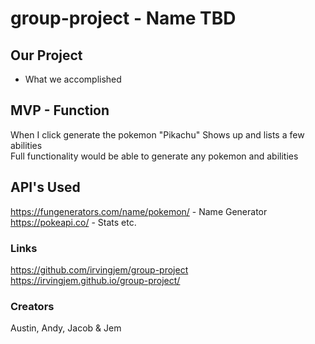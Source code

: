 # group-project - Name TBD

## Our Project
- What we accomplished

## MVP - Function
When I click generate the pokemon "Pikachu" Shows up and lists a few abilities <br>
Full functionality would be able to generate any pokemon and abilities

## API's Used 
https://fungenerators.com/name/pokemon/ - Name Generator <br>
https://pokeapi.co/ - Stats etc.

### Links
https://github.com/irvingjem/group-project <br>
https://irvingjem.github.io/group-project/

### Creators
Austin, Andy, Jacob & Jem